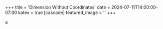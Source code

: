 +++
title = 'Dimension Without Coordinates'
date = 2024-07-11T14:00:00-07:00
katex = true
[cascade]
  featured_image = ''
+++

a
